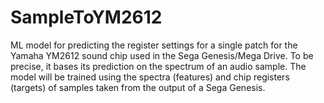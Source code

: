 # SampleToYM2612
 ML model for predicting the register settings for a single patch for the Yamaha YM2612 sound chip used in the Sega Genesis/Mega Drive. To be precise, it bases its prediction on the spectrum of an audio sample. The model will be trained using the spectra (features) and chip registers (targets) of samples taken from the output of a Sega Genesis.
